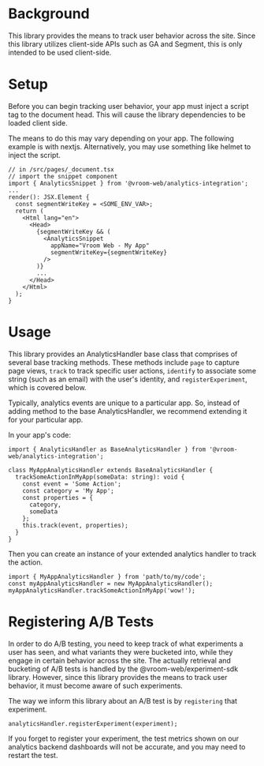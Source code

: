 # Background

This library provides the means to track user behavior across the site. Since this library utilizes client-side APIs such as GA and Segment, this is only intended to be used client-side.

# Setup

Before you can begin tracking user behavior, your app must inject a script tag to the document head. This will cause the library dependencies to be loaded client side.

The means to do this may vary depending on your app.
The following example is with nextjs.
Alternatively, you may use something like helmet to inject the script.

```
// in /src/pages/_document.tsx
// import the snippet component
import { AnalyticsSnippet } from '@vroom-web/analytics-integration';
...
render(): JSX.Element {
  const segmentWriteKey = <SOME_ENV_VAR>;
  return (
    <Html lang="en">
      <Head>
        {segmentWriteKey && (
          <AnalyticsSnippet
            appName="Vroom Web - My App"
            segmentWriteKey={segmentWriteKey}
          />
        )}
        ...
      </Head>
    </Html>
  );
}
```

# Usage

This library provides an AnalyticsHandler base class that comprises of several base tracking methods. These methods include `page` to capture page views, `track` to track specific user actions, `identify` to associate some string (such as an email) with the user's identity, and `registerExperiment`, which is covered below.

Typically, analytics events are unique to a particular app. So, instead of adding method to the base AnalyticsHandler, we recommend extending it for your particular app.

In your app's code:
```
import { AnalyticsHandler as BaseAnalyticsHandler } from '@vroom-web/analytics-integration';

class MyAppAnalyticsHandler extends BaseAnalyticsHandler {
  trackSomeActionInMyApp(someData: string): void {
    const event = 'Some Action';
    const category = 'My App';
    const properties = {
      category,
      someData
    };
    this.track(event, properties);
  }
}
```

Then you can create an instance of your extended analytics handler to track the action.

```
import { MyAppAnalyticsHandler } from 'path/to/my/code';
const myAppAnalyticsHandler = new MyAppAnalyticsHandler();
myAppAnalyticsHandler.trackSomeActionInMyApp('wow!');
```

# Registering A/B Tests

In order to do A/B testing, you need to keep track of what experiments a user has seen, and what variants they were bucketed into, while they engage in certain behavior across the site. The actually retrieval and bucketing of A/B tests is handled by the @vroom-web/experiment-sdk library. However, since this library provides the means to track user behavior, it must become aware of such experiments.

The way we inform this library about an A/B test is by `registering` that experiment.

```
analyticsHandler.registerExperiment(experiment);
```

If you forget to register your experiment, the test metrics shown on our analytics backend dashboards will not be accurate, and you may need to restart the test.
